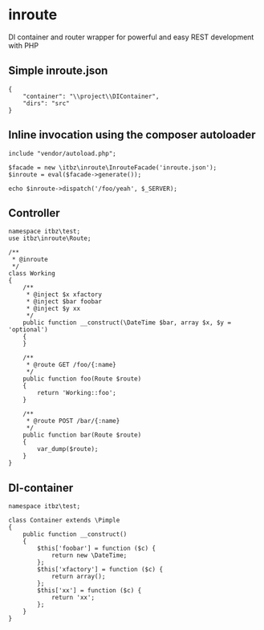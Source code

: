 inroute
=======

DI container and router wrapper for powerful and easy REST development with PHP


## Simple inroute.json

    {
        "container": "\\project\\DIContainer",
        "dirs": "src"
    }

## Inline invocation using the composer autoloader

    include "vendor/autoload.php";

    $facade = new \itbz\inroute\InrouteFacade('inroute.json');
    $inroute = eval($facade->generate());

    echo $inroute->dispatch('/foo/yeah', $_SERVER);

## Controller

    namespace itbz\test;
    use itbz\inroute\Route;

    /**
     * @inroute
     */
    class Working
    {
        /**
         * @inject $x xfactory
         * @inject $bar foobar
         * @inject $y xx
         */
        public function __construct(\DateTime $bar, array $x, $y = 'optional')
        {
        }

        /**
         * @route GET /foo/{:name}
         */
        public function foo(Route $route)
        {
            return 'Working::foo';
        }

        /**
         * @route POST /bar/{:name}
         */
        public function bar(Route $route)
        {
            var_dump($route);
        }
    }

## DI-container

    namespace itbz\test;

    class Container extends \Pimple
    {
        public function __construct()
        {
            $this['foobar'] = function ($c) {
                return new \DateTime;
            };
            $this['xfactory'] = function ($c) {
                return array();
            };
            $this['xx'] = function ($c) {
                return 'xx';
            };
        }
    }
